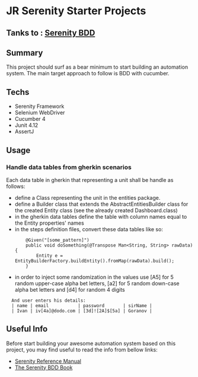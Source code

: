 # JR Serenity Starter Projects

## Tanks to : [Serenity BDD](http://www.thucydides.info/#/)

## Summary

This project should surf as a bear minimum to start building an automation system.
The main target approach to follow is BDD with cucumber.

## Techs

- Serenity Framework 
- Selenium WebDriver
- Cucumber 4
- Junit 4.12
- AssertJ

## Usage

### Handle data tables from gherkin scenarios

Each data table in gherkin that representing a unit shall be handle as follows:
 - define a Class representing the unit in the entities package.
 - define a Builder class that extends the AbstractEntitiesBuilder class for the created Entity class (see the already created Dashboard.class)
 - in the gherkin data tables define the table with column names equal to the Entity properties' names
 - in the steps definition files, convert these data tables like so:
    ```
        @Given("[some_pattern]")
        public void doSomething(@Transpose Мап<String, String> rawData){
            Entity e = EntityBuilderFactory.buildEntity().fromMap(rawData).build();
        }
    ```
  - in order to inject some randomization in the values use [A5] for 5 random upper-case alpha bet letters, [a2] for 5 random down-case alpha bet letters and [d4] for random 4 digits
  ```
    And user enters his details:
    | name | email           | password       | sirName |
    | Ivan | iv[4a]@dodo.com | [3d]![2A]$[5a] | Goranov |
  ```

## Useful Info
Before start building your awesome automation system based on this project, you may find useful to read the info from bellow links:

- [Serenity Reference Manual](http://thucydides.info/docs/serenity-staging/)
- [The Serenity BDD Book](https://serenity-bdd.github.io/theserenitybook/latest/index.html)  
